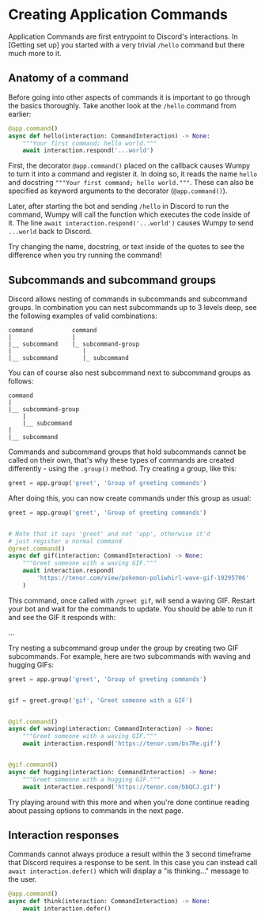 # Creating Application Commands

Application Commands are first entrypoint to Discord's interactions. In
[Getting set up] you started with a very trivial `/hello` command but there
much more to it.

## Anatomy of a command

Before going into other aspects of commands it is important to go through the
basics thoroughly. Take another look at the `/hello` command from earlier:

```python
@app.command()
async def hello(interaction: CommandInteraction) -> None:
    """Your first command; hello world."""
    await interaction.respond('...world')
```

First, the decorator `@app.command()` placed on the callback causes Wumpy to
turn it into a command and register it. In doing so, it reads the name `hello`
and docstring `"""Your first command; hello world."""`. These can also be
specified as keyword arguments to the decorator (`@app.command()`).

Later, after starting the bot and sending `/hello` in Discord to run the
command, Wumpy will call the function which executes the code inside of it.
The line `await interaction.respond('...world')` causes Wumpy to send
`...world` back to Discord.

Try changing the name, docstring, or text inside of the quotes to see the
difference when you try running the command!

## Subcommands and subcommand groups

Discord allows nesting of commands in subcommands and subcommand groups. In
combination you can nest subcommands up to 3 levels deep, see the following
examples of valid combinations:

```
command           command
|                 |
|__ subcommand    |_ subcommand-group
|                    |
|__ subcommand       |_ subcommand
```

You can of course also nest subcommand next to subcommand groups as follows:

```
command
|
|__ subcommand-group
    |
    |__ subcommand
|
|__ subcommand
```

Commands and subcommand groups that hold subcommands cannot be called on their
own, that's why these types of commands are created differently - using the
`.group()` method. Try creating a group, like this:

```python
greet = app.group('greet', 'Group of greeting commands')
```

After doing this, you can now create commands under this group as usual:

```python
greet = app.group('greet', 'Group of greeting commands')


# Note that it says 'greet' and not 'app', otherwise it'd
# just register a normal command
@greet.command()
async def gif(interaction: CommandInteraction) -> None:
    """Greet someone with a waving GIF."""
    await interaction.respond(
        'https://tenor.com/view/pokemon-poliwhirl-wave-gif-19295706'
    )
```

This command, once called with `/greet gif`, will send a waving GIF. Restart
your bot and wait for the commands to update. You should be able to run it and
see the GIF it responds with:

...

Try nesting a subcommand group under the group by creating two GIF subcommands.
For example, here are two subcommands with waving and hugging GIFs:

```python
greet = app.group('greet', 'Group of greeting commands')


gif = greet.group('gif', 'Greet someone with a GIF')


@gif.command()
async def waving(interaction: CommandInteraction) -> None:
    """Greet someone with a waving GIF."""
    await interaction.respond('https://tenor.com/bs7Re.gif')


@gif.command()
async def hugging(interaction: CommandInteraction) -> None:
    """Greet someone with a hugging GIF."""
    await interaction.respond('https://tenor.com/bbQCJ.gif')
```

Try playing around with this more and when you're done continue reading about
passing options to commands in the next page.

## Interaction responses

Commands cannot always produce a result within the 3 second timeframe that
Discord requires a response to be sent. In this case you can instead call
`await interaction.defer()` which will display a "is thinking..." message
to the user.

```python
@app.command()
async def think(interaction: CommandInteraction) -> None:
    await interaction.defer()
```
